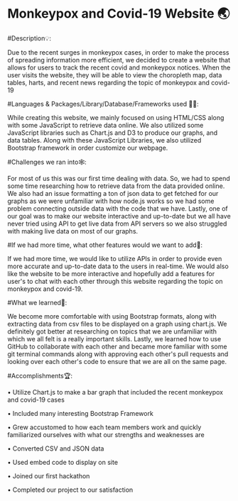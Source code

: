 # Monkeypox and Covid-19 Website 🌏

#Description💡:

Due to the recent surges in monkeypox cases, in order to make the process of spreading information more efficient, we decided to create a website that allows for users to track the recent covid and monkeypox notices. When the user visits the website, they will be able to view the choropleth map, data tables, harts, and recent news regarding the topic of monkeypox and covid-19

#Languages & Packages/Library/Database/Frameworks used 👷‍♂️:

While creating this website, we mainly focused on using HTML/CSS along with some JavaScript to retrieve data online. We also utilized some JavaScript libraries such as Chart.js and D3 to produce our graphs, and data tables. Along with these JavaScript Libraries, we also utilized Bootstrap framework in order customize our webpage. 

#Challenges we ran into🕸:

For most of us this was our first time dealing with data. So, we had to spend some time researching how to retrieve data from the data provided online. We also had an issue formatting a ton of json data to get fetched for our graphs as we were unfamiliar with how node.js works so we had some problem connecting outside data with the code that we have. Lastly, one of our goal was to make our website interactive and up-to-date but we all have never tried using API to get live data from API servers so we also struggled with making live data on most of our graphs.

#If we had more time, what other features would we want to add🔮:

If we had more time, we would like to utilize APIs in order to provide even more accurate and up-to-date data to the users in real-time. We would also like the website to be more interactive and hopefully add a features for user's to chat with each other through this website regarding the topic on monkeypox and covid-19.

#What we learned🧠:

We become more comfortable with using Bootstrap formats, along with extracting data from csv files to be displayed on a graph using chart.js. We definitely got better at researching on topics that we are unfamiliar with which we all felt is a really important skills. Lastly, we learned how to use GitHub to collaborate with each other and became more familiar with some git terminal commands along with approving each other's pull requests and looking over each other's code to ensure that we are all on the same page. 

#Accomplishments🏆:

• Utilize Chart.js to make a bar graph that included the recent monkeypox and covid-19 cases

• Included many interesting Bootstrap Framework

• Grew accustomed to how each team members work and quickly familiarized ourselves with what our strengths and weaknesses are 

• Converted CSV and JSON data

• Used embed code to display on site

• Joined our first hackathon

• Completed our project to our satisfaction





